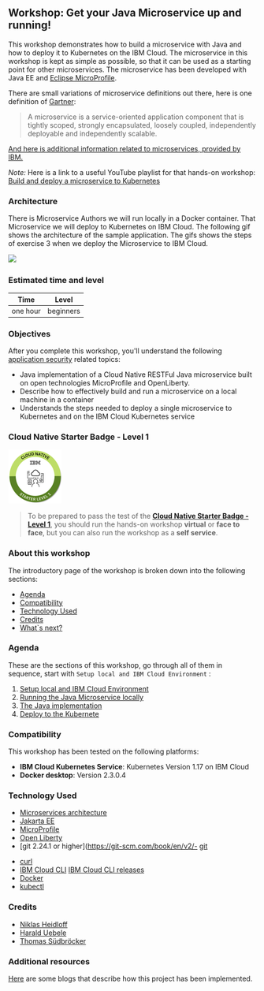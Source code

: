 ## Workshop: Get your Java Microservice up and running!

This workshop demonstrates how to build a microservice with Java and how to deploy it to Kubernetes on the IBM Cloud. The microservice in this workshop is kept as simple as possible, so that it can be used as a starting point for other microservices. The microservice has been developed with Java EE and [Eclipse MicroProfile](https://microprofile.io/).

There are small variations of microservice definitions out there, here is one definition of [Gartner](https://www.gartner.com/en/information-technology/glossary/microservice):

> A microservice is a service-oriented application component that is tightly scoped, strongly encapsulated, loosely coupled, independently deployable and independently scalable.

[And here is additional information related to microservices, provided by IBM.](https://www.ibm.com/cloud/learn/microservices)

_Note:_ Here is a link to a useful YouTube playlist for that hands-on workshop: [Build and deploy a microservice to Kubernetes](https://ibm.biz/BdzVRY)

### Architecture

There is Microservice Authors we will run locally in a Docker container.
That Microservice we will deploy to Kubernetes on IBM Cloud. 
The following gif shows the architecture of the sample application. The gifs shows the steps of exercise 3 when we deploy the Microservice to IBM Cloud.

![](../../images/lab-4-overview.gif)

### Estimated time and level

|  Time | Level  |
| - | - |
| one hour | beginners |

### Objectives

After you complete this workshop, you'll understand the following [application security](https://en.wikipedia.org/wiki/Application_security) related topics:

* Java implementation of a Cloud Native RESTFul Java microservice built on open technologies MicroProfile and OpenLiberty. 
* Describe how to effectively build and run a microservice on a local machine in a container
* Understands the steps needed to deploy a single microservice to Kubernetes and on the IBM Cloud Kubernetes service

### Cloud Native Starter Badge - Level 1

![Cloud Native Starter Badge - Level 1](../images/cnsl1.png)

> To be prepared to pass the test of the [**Cloud Native Starter Badge - Level 1**](http://ibm.biz/cloud-native-starter-level-1-badge), you should run the hands-on workshop **virtual** or **face to face**, but you can also run the workshop as a **self service**.

### About this workshop

The introductory page of the workshop is broken down into the following sections:

* [Agenda](#agenda)
* [Compatibility](#compatibility)
* [Technology Used](#technology-used)
* [Credits](#credits)
* [What`s next?](#whats-next?)

### Agenda

These are the sections of this workshop, go through all of them in sequence, start with `Setup local and IBM Cloud Environment` :

 1. [Setup local and IBM Cloud Environment](pre-work/README.md) 
 2. [Running the Java Microservice locally](exercise-01/README.md) 
 3. [The Java implementation](exercise-02/README.md) 
 4. [Deploy to the Kubernete](exercise-03/README.md) 

### Compatibility

This workshop has been tested on the following platforms:

* **IBM Cloud Kubernetes Service**: Kubernetes Version 1.17 on IBM Cloud
* **Docker desktop**: Version 2.3.0.4

### Technology Used

* [Microservices architecture](https://en.wikipedia.org/wiki/Microservices)
* [Jakarta EE](https://jakarta.ee/)
* [MicroProfile](https://microprofile.io/)
* [Open Liberty](https://openliberty.io/)
* [git 2.24.1 or higher](https://git-scm.com/book/en/v2/- [git](https://git-scm.com/book/en/v2/Getting-Started-Installing-Git) 
- [curl](https://curl.haxx.se/download.html)
- [IBM Cloud CLI](https://cloud.ibm.com/docs/home/tools)
  [IBM Cloud CLI releases](https://github.com/IBM-Cloud/ibm-cloud-cli-release/releases)
- [Docker](https://docs.docker.com/v17.12/install/)
- [kubectl](https://kubernetes.io/docs/tasks/tools/install-kubectl/)

### Credits

* [Niklas Heidloff](https://twitter.com/nheidloff)
* [Harald Uebele](https://twitter.com/Harald_U)
* [Thomas Südbröcker](https://twitter.com/tsuedbroecker)

### Additional resources

[Here](BLOGS.md) are some blogs that describe how this project has been implemented.


